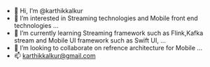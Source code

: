 - 👋 Hi, I’m @karthikkalkur
- 👀 I’m interested in Streaming technologies and Mobile front end technologies ...
- 🌱 I’m currently learning  Streaming framework such as Flink,Kafka stream and Mobile UI framework such as Swift UI, ...
- 💞️ I’m looking to collaborate on refrence architecture for Mobile ...
- 📫 karthikkalkur@gmail.com

<!---
karthikkalkur/karthikkalkur is a ✨ special ✨ repository because its `README.md` (this file) appears on your GitHub profile.
You can click the Preview link to take a look at your changes.
--->
